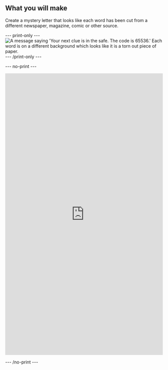 ## What you will make

Create a mystery letter that looks like each word has been cut from a different newspaper, magazine, comic or other source.

--- print-only ---
![A message saying 'Your next clue is in the safe. The code is 65536.' Each word is on a different background which looks like it is a torn out piece of paper. ](images/letter-final.png)
--- /print-only ---

--- no-print ---

<iframe src="https://editor.raspberrypi.org/en/embed/viewer/mystery-letter-complete" width="100%" height="900" frameborder="0" marginwidth="0" marginheight="0" allowfullscreen> </iframe>

--- /no-print ---









